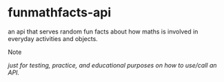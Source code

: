 # funmathfacts-api
an api that serves random fun facts about how maths is involved in everyday activities and objects.
> [!NOTE]
> _just for testing, practice, and educational purposes on how to use/call an API._

